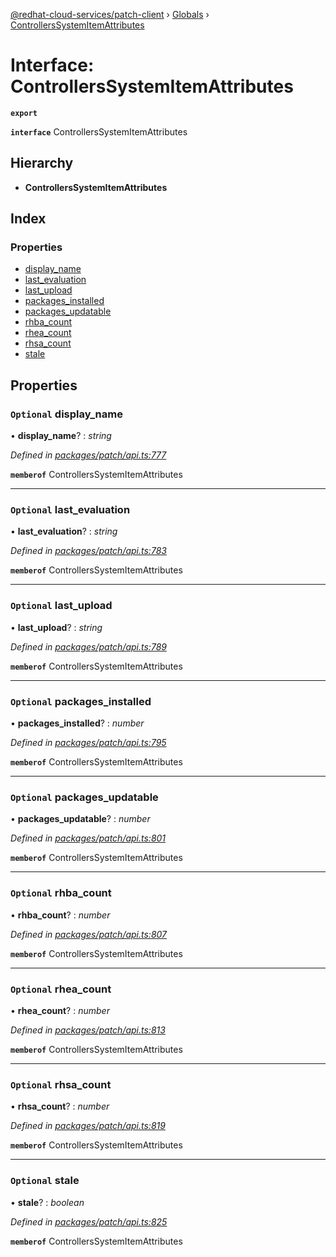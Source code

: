 [@redhat-cloud-services/patch-client](../README.md) › [Globals](../globals.md) › [ControllersSystemItemAttributes](controllerssystemitemattributes.md)

# Interface: ControllersSystemItemAttributes

**`export`** 

**`interface`** ControllersSystemItemAttributes

## Hierarchy

* **ControllersSystemItemAttributes**

## Index

### Properties

* [display_name](controllerssystemitemattributes.md#optional-display_name)
* [last_evaluation](controllerssystemitemattributes.md#optional-last_evaluation)
* [last_upload](controllerssystemitemattributes.md#optional-last_upload)
* [packages_installed](controllerssystemitemattributes.md#optional-packages_installed)
* [packages_updatable](controllerssystemitemattributes.md#optional-packages_updatable)
* [rhba_count](controllerssystemitemattributes.md#optional-rhba_count)
* [rhea_count](controllerssystemitemattributes.md#optional-rhea_count)
* [rhsa_count](controllerssystemitemattributes.md#optional-rhsa_count)
* [stale](controllerssystemitemattributes.md#optional-stale)

## Properties

### `Optional` display_name

• **display_name**? : *string*

*Defined in [packages/patch/api.ts:777](https://github.com/leSamo/javascript-clients/blob/8e7ff04/packages/patch/api.ts#L777)*

**`memberof`** ControllersSystemItemAttributes

___

### `Optional` last_evaluation

• **last_evaluation**? : *string*

*Defined in [packages/patch/api.ts:783](https://github.com/leSamo/javascript-clients/blob/8e7ff04/packages/patch/api.ts#L783)*

**`memberof`** ControllersSystemItemAttributes

___

### `Optional` last_upload

• **last_upload**? : *string*

*Defined in [packages/patch/api.ts:789](https://github.com/leSamo/javascript-clients/blob/8e7ff04/packages/patch/api.ts#L789)*

**`memberof`** ControllersSystemItemAttributes

___

### `Optional` packages_installed

• **packages_installed**? : *number*

*Defined in [packages/patch/api.ts:795](https://github.com/leSamo/javascript-clients/blob/8e7ff04/packages/patch/api.ts#L795)*

**`memberof`** ControllersSystemItemAttributes

___

### `Optional` packages_updatable

• **packages_updatable**? : *number*

*Defined in [packages/patch/api.ts:801](https://github.com/leSamo/javascript-clients/blob/8e7ff04/packages/patch/api.ts#L801)*

**`memberof`** ControllersSystemItemAttributes

___

### `Optional` rhba_count

• **rhba_count**? : *number*

*Defined in [packages/patch/api.ts:807](https://github.com/leSamo/javascript-clients/blob/8e7ff04/packages/patch/api.ts#L807)*

**`memberof`** ControllersSystemItemAttributes

___

### `Optional` rhea_count

• **rhea_count**? : *number*

*Defined in [packages/patch/api.ts:813](https://github.com/leSamo/javascript-clients/blob/8e7ff04/packages/patch/api.ts#L813)*

**`memberof`** ControllersSystemItemAttributes

___

### `Optional` rhsa_count

• **rhsa_count**? : *number*

*Defined in [packages/patch/api.ts:819](https://github.com/leSamo/javascript-clients/blob/8e7ff04/packages/patch/api.ts#L819)*

**`memberof`** ControllersSystemItemAttributes

___

### `Optional` stale

• **stale**? : *boolean*

*Defined in [packages/patch/api.ts:825](https://github.com/leSamo/javascript-clients/blob/8e7ff04/packages/patch/api.ts#L825)*

**`memberof`** ControllersSystemItemAttributes
